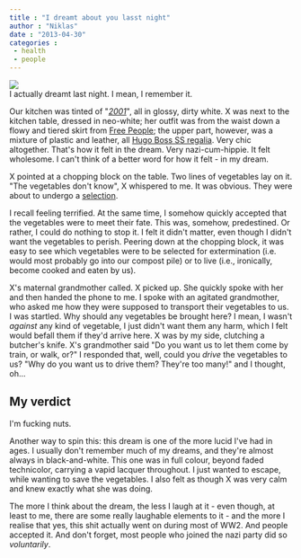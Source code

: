 ```yaml
---
title : "I dreamt about you lasst night"
author : "Niklas"
date : "2013-04-30"
categories : 
 - health
 - people
---
```


[![](http://media-cache-ak1.pinimg.com/736x/13/37/5b/13375b701061125092a9dda92fd29d81.jpg)](http://pinterest.com/pin/73957618852135753/)  
I actually dreamt last night. I mean, I remember it.

Our kitchen was tinted of "_[2001](http://en.wikipedia.org/wiki/2001:_A_Space_Odyssey_%28film%29)_", all in glossy, dirty white. X was next to the kitchen table, dressed in neo-white; her outfit was from the waist down a flowy and tiered skirt from [Free People](http://www.freepeople.com); the upper part, however, was a mixture of plastic and leather, all [Hugo Boss SS regalia](http://en.wikipedia.org/wiki/Hugo_Boss_%28fashion_designer%29). Very chic altogether. That's how it felt in the dream. Very nazi-cum-hippie. It felt wholesome. I can't think of a better word for how it felt - in my dream.

X pointed at a chopping block on the table. Two lines of vegetables lay on it. "The vegetables don't know", X whispered to me. It was obvious. They were about to undergo a [selection](http://www.history.co.uk/explore-history/ww2/genocide/video.html;jsessionid=4D713B01CD1F27EB39DDADDB86879527).

I recall feeling terrified. At the same time, I somehow quickly accepted that the vegetables were to meet their fate. This was, somehow, predestined. Or rather, I could do nothing to stop it. I felt it didn't matter, even though I didn't want the vegetables to perish. Peering down at the chopping block, it was easy to see which vegetables were to be selected for extermination (i.e. would most probably go into our compost pile) or to live (i.e., ironically, become cooked and eaten by us).

X's maternal grandmother called. X picked up. She quickly spoke with her and then handed the phone to me. I spoke with an agitated grandmother, who asked me how they were supposed to transport their vegetables to us. I was startled. Why should any vegetables be brought here? I mean, I wasn't _against_ any kind of vegetable, I just didn't want them any harm, which I felt would befall them if they'd arrive here. X was by my side, clutching a butcher's knife. X's grandmother said "Do you want us to let them come by train, or walk, or?" I responded that, well, could you _drive_ the vegetables to us? "Why do you want us to drive them? They're too many!" and I thought, oh...

## My verdict

I'm fucking nuts.

Another way to spin this: this dream is one of the more lucid I've had in ages. I usually don't remember much of my dreams, and they're almost always in black-and-white. This one was in full colour, beyond faded technicolor, carrying a vapid lacquer throughout. I just wanted to escape, while wanting to save the vegetables. I also felt as though X was very calm and knew exactly what she was doing.

The more I think about the dream, the less I laugh at it - even though, at least to me, there are some really laughable elements to it - and the more I realise that yes, this shit actually went on during most of WW2. And people accepted it. And don't forget, most people who joined the nazi party did so _voluntarily_.
